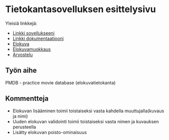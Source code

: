 # Tietokantasovelluksen esittelysivu

Yleisiä linkkejä:

* [Linkki sovellukseeni](http://mikaelpa.users.cs.helsinki.fi/tsoha2018/)
* [Linkki dokumentaatiooni](doc/dokumentaatio.pdf)
* [Elokuva](http://mikaelpa.users.cs.helsinki.fi/tsoha2018/elokuva/1)
* [Elokuvamuokkaus](http://mikaelpa.users.cs.helsinki.fi/tsoha2018/elokuvamuokkaus)
* [Arvostelu](http://mikaelpa.users.cs.helsinki.fi/tsoha2018/arvostelu)


## Työn aihe

PMDB - practice movie database (elokuvatietokanta)

## Kommentteja
* Elokuvan lisääminen toimii toistaiseksi vasta kahdella muuttujalla(kuvaus ja nimi)
* Uuden elokuvan validointi toimii toistaiseksi vasta nimen ja kuvauksen perusteella
* Lisätty elokuvan poisto-ominaisuus
